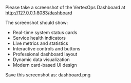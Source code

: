 Please take a screenshot of the VertexOps Dashboard at http://127.0.0.1:8083/dashboard

The screenshot should show:
- Real-time system status cards
- Service health indicators
- Live metrics and statistics
- Interactive controls and buttons
- Professional dashboard layout
- Dynamic data visualization
- Modern card-based UI design

Save this screenshot as: dashboard.png
